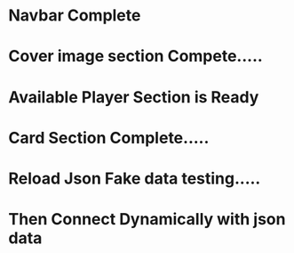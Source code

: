 # Navbar Complete
# Cover image section Compete.....
# Available Player Section is Ready
# Card Section Complete.....
# Reload Json Fake data testing.....
# Then Connect Dynamically with json data



